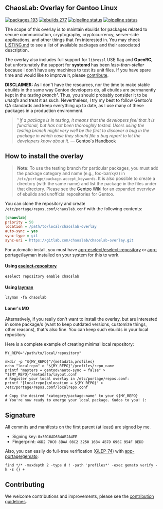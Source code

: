 ChaosLab: Overlay for Gentoo Linux
----------------------------------

[![packages 193](https://img.shields.io/badge/packages-193-4472c0.svg)](https://gitlab.com/chaoslab/chaoslab-overlay)
[![ebuilds 277](https://img.shields.io/badge/ebuilds-277-8c71cc.svg)](https://gitlab.com/chaoslab/chaoslab-overlay)
[![pipeline status](https://gitlab.com/chaoslab/chaoslab-overlay/badges/master/pipeline.svg)](https://gitlab.com/chaoslab/chaoslab-overlay/commits/master)
[![pipeline status](https://gitlab.com/chaoslab/chaoslab-overlay/badges/develop/pipeline.svg)](https://gitlab.com/chaoslab/chaoslab-overlay/commits/develop)

The scope of this overlay is to maintain ebuilds for packages related to secure
communication, cryptography, cryptocurrency, server-side applications, and other
things that I'm interested in. You may check [LISTING.md](LISTING.md) to see a
list of available packages and their associated description.

The overlay also includes full support for `libressl` USE flag and **OpenRC**,
but unfortunately the support for **systemd** has been _less-than-stellar_
because I don't have any machines to test its unit files. If you have spare time
and would like to improve it, please [contribute](CONTRIBUTING.md).

**DISCLAIMER:** As I don't have the resources, nor the time to make stable
ebuilds in the same way Gentoo developers do, all ebuilds are permanently kept
in the _testing branch¹_. Thus, you should probably consider it to be _unsafe_
and treat it as such. Nevertheless, I try my best to follow Gentoo's QA
standards and keep everything up to date, as I use many of these packages in a
production environment.

> ¹ *If a package is in testing, it means that the developers feel that it is
functional, but has not been thoroughly tested. Users using the testing branch
might very well be the first to discover a bug in the package in which case they
should file a bug report to let the developers know about it.* —
[Gentoo's Handbook](https://wiki.gentoo.org/wiki/Handbook:AMD64/Full/Portage#Testing)

## How to install the overlay

> **Note:** To use the testing branch for particular packages, you must add the
package category and name (e.g., foo-bar/xyz) in `/etc/portage/package.accept_keywords`.
It is also possible to create a directory (with the same name) and list the
package in the files under that directory. Please see the
[Gentoo Wiki](https://wiki.gentoo.org/wiki/Ebuild_repository) for an expanded
overview of ebuilds and unofficial repositories for Gentoo.

You can clone the repository and create `/etc/portage/repos.conf/chaoslab.conf`
with the following contents:

```ini
[chaoslab]
priority = 50
location = /path/to/local/chaoslab-overlay
auto-sync = yes
sync-type = git
sync-uri = https://gitlab.com/chaoslab/chaoslab-overlay.git
```

For automatic install, you must have
[app-eselect/eselect-repository](https://packages.gentoo.org/packages/app-eselect/eselect-repository)
or [app-portage/layman](https://packages.gentoo.org/packages/app-portage/layman)
installed on your system for this to work.

#### Using [eselect-repository](https://wiki.gentoo.org/wiki/Eselect/Repository)
```
eselect repository enable chaoslab
```

#### Using [layman](https://wiki.gentoo.org/wiki/Layman)
```
layman -fa chaoslab
```

#### Loner's MO

Alternatively, if you really don't want to install the overlay, but are
interested in some package/s (want to keep outdated versions, customize things,
other reasons), that's also fine. You can keep such ebuilds in your local
repository.

Here is a complete example of creating minimal local repository:

```shell
MY_REPO="/path/to/local/repository"

mkdir -p "${MY_REPO}"/{metadata,profiles}
echo "localrepo" > "${MY_REPO}"/profiles/repo_name
printf "masters = gentoo\nauto-sync = false" > "${MY_REPO}"/metadata/layout.conf
# Register your local overlay in /etc/portage/repos.conf:
printf "[localrepo]\nlocation = ${MY_REPO}" > /etc/portage/repos.conf/localrepo.conf

# Copy the desired 'category/package-name' to your ${MY_REPO}
# You're now ready to emerge your local package. Kudos to you! (:
```

## Signature
All commits and manifests on the first parent (at least) are signed by me.
* Signing key: `0x5010AD684AB2A4EE`
* Fingerprint: `46D2 70C0 8BAA 08C2 3250 16B4 4B7D 696C 954F 8EDD`

Also, you can easily do full-tree verification
([GLEP-74](https://www.gentoo.org/glep/glep-0074.html)) with
[app-portage/gemato](https://packages.gentoo.org/packages/app-portage/gemato):

```shell
find */* -maxdepth 2 -type d ! -path 'profiles*' -exec gemato verify -k -s {} +
```

## Contributing

We welcome contributions and improvements, please see the
[contribution guidelines](CONTRIBUTING.md).
